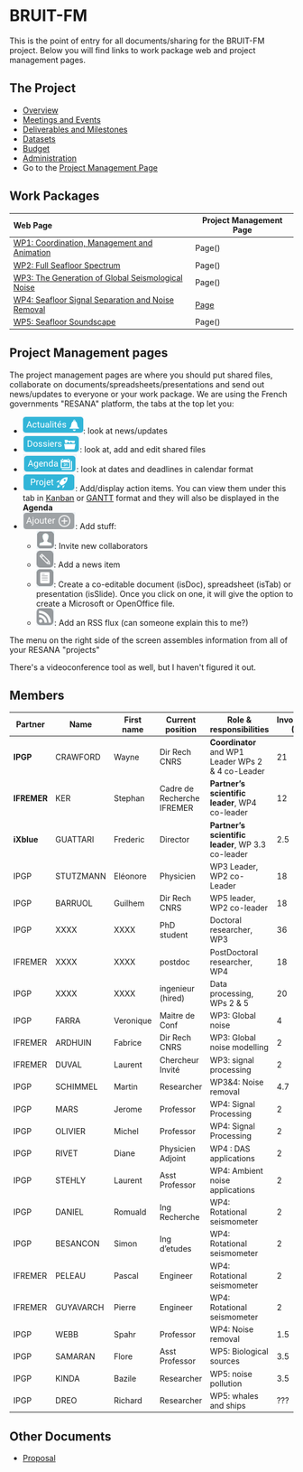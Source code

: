 # BRUIT-FM

This is the point of entry for all documents/sharing for the BRUIT-FM project.  Below you will find links to work package web and project management pages.  

## The Project

- [Overview](overview.md)
- [Meetings and Events](meetings-events.md)
- [Deliverables and Milestones](deliverables-milestones.md)
- [Datasets](datasets.md)
- [Budget](budget.md)
- [Administration](administration.md)
- Go to the [Project Management Page](https://resana.numerique.gouv.fr/public/perimetre/consulter/121414#)

## Work Packages

| Web Page         | Project Management Page |
| :--------------- | ---------- |
| [WP1: Coordination, Management and Animation](WP1.md)  | Page() |
| [WP2: Full Seafloor Spectrum](WP2.md)  | Page() |
| [WP3: The Generation of Global Seismological Noise](WP3.md)  | Page() |
| [WP4: Seafloor Signal Separation and Noise Removal](WP4.md)  | [Page](https://resana.numerique.gouv.fr/public/perimetre/consulter/121579#) |
| [WP5: Seafloor Soundscape](WP5.md)  | Page() |

## Project Management pages
The project management pages are where you should put shared files, collaborate on documents/spreadsheets/presentations and send out news/updates to everyone or your work package.  We are using the French governments "RESANA" platform, the tabs at the top let you:
- ![Actualites](Images/RESANA_Actualites.png): look at news/updates 
- ![Dossiers](Images/RESANA_Dossiers.png): look at, add and edit shared files
- ![Agenda](Images/RESANA_Agenda.png): look at dates and deadlines in calendar format
- ![Projet](Images/RESANA_Projet.png): Add/display action items.  You can view them under this tab in
  [Kanban](https://en.wikipedia.org/wiki/Kanban_(development)) or [GANTT](https://en.wikipedia.org/wiki/Gantt_chart) format and they
  will also be displayed in the **Agenda**
- ![Ajouter](Images/RESANA_Ajouter.png): Add stuff:
    - ![Person](Images/RESANA_person.png): Invite new collaborators
    - ![Pencil](Images/RESANA_pencil.png): Add a news item
    - ![Document](Images/RESANA_document.png): Create a co-editable document (isDoc), spreadsheet (isTab) or presentation (isSlide).
      Once you click on one, it will give the option to create a Microsoft or OpenOffice file.
    - ![RSS](Images/RESANA_RSS.png): Add an RSS flux (can someone explain this to me?)

The menu on the right side of the screen assembles information from all of your RESANA "projects"

There's a videoconference tool as well, but I haven't figured it out.

## Members

| Partner | Name | First name| Current position | Role & responsibilities | Involvement (PM) |
| ------- | ---- | --------- | ---------------- | ----------------------- | ---------------- | 
| **IPGP**| CRAWFORD| Wayne| Dir Rech CNRS| **Coordinator** and WP1 Leader WPs 2 & 4 co-Leader| 21 | 
| **IFREMER**| KER| Stephan| Cadre de Recherche IFREMER| **Partner’s scientific leader**, WP4 co-leader| 12 | 
| **iXblue**| GUATTARI| Frederic| Director| **Partner’s scientific leader**, WP 3.3 co-leader| 2.5 |
| IPGP| STUTZMANN| Eléonore| Physicien| WP3 Leader, WP2 co-Leader| 18 |
| IPGP| BARRUOL| Guilhem| Dir Rech CNRS| WP5 leader, WP2 co-leader| 18 |
| IPGP| XXXX| XXXX| PhD student| Doctoral researcher, WP3| 36 |
| IFREMER| XXXX| XXXX| postdoc| PostDoctoral researcher, WP4| 18 |
| IPGP| XXXX| XXXX| ingenieur (hired)| Data processing, WPs 2 & 5| 20 |
| IPGP| FARRA| Veronique| Maitre de Conf| WP3: Global noise| 4 |
| IFREMER| ARDHUIN| Fabrice| Dir Rech CNRS| WP3: Global noise modelling| 2 |
| IFREMER| DUVAL| Laurent| Chercheur Invité| WP3: signal processing| 2 |
| IPGP| SCHIMMEL| Martin| Researcher| WP3&4: Noise removal| 4.7 |
| IPGP| MARS| Jerome| Professor| WP4: Signal Processing| 2 |
| IPGP| OLIVIER| Michel| Professor| WP4: Signal Processing| 2 |
| IPGP| RIVET| Diane| Physicien Adjoint| WP4 : DAS applications| 2 |
| IPGP| STEHLY| Laurent| Asst Professor| WP4: Ambient noise applications| 2 |
| IPGP| DANIEL| Romuald| Ing Recherche| WP4: Rotational seismometer| 2 |
| IPGP| BESANCON| Simon| Ing d’etudes| WP4: Rotational seismometer| 2 |
| IFREMER| PELEAU| Pascal| Engineer| WP4: Rotational seismometer| 2 |
| IFREMER| GUYAVARCH| Pierre| Engineer| WP4: Rotational seismometer| 2 |
| IPGP| WEBB| Spahr| Professor| WP4: Noise removal| 1.5 |
| IPGP| SAMARAN| Flore| Asst Professor| WP5: Biological sources| 3.5 |
| IPGP| KINDA| Bazile| Researcher| WP5: noise pollution| 3.5 |
| IPGP| DREO | Richard | Researcher | WP5: whales and ships | ??? |

## Other Documents
- [Proposal](Documents/aapg-anr-2021-full_proposal_BRUITFM.pdf)

